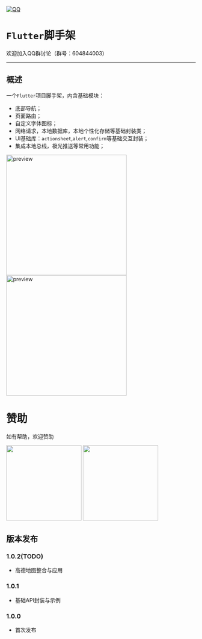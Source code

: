 [![QQ](http://pub.idqqimg.com/wpa/images/group.png)](https://jq.qq.com/?_wv=1027&k=5HWgxBZ)

`Flutter`脚手架
===================
欢迎加入QQ群讨论（群号：604844003）

----------

## 概述

一个`Flutter`项目脚手架，内含基础模块：

- 底部导航；
- 页面路由；
- 自定义字体图标；
- 网络请求，本地数据库，本地个性化存储等基础封装类；
- UI基础库：`actionsheet`,`alert`,`confirm`等基础交互封装；
- 集成本地总线，极光推送等常用功能；

<img src='http://h5.sumslack.com/flutter-scaffold.png' width="320px" alt='preview' />
<img src='http://h5.sumslack.com/flutter-scaffold2.png' width="320px" alt='preview' />

# 赞助

如有帮助，欢迎赞助

<img src="http://h5.sumslack.com/wechat.jpg" width="200px" /> <img src="http://h5.sumslack.com/alipay.jpg" width="200px" />

## 版本发布
### 1.0.2(TODO)
- 高德地图整合与应用
### 1.0.1
- 基础API封装与示例
### 1.0.0
- 首次发布